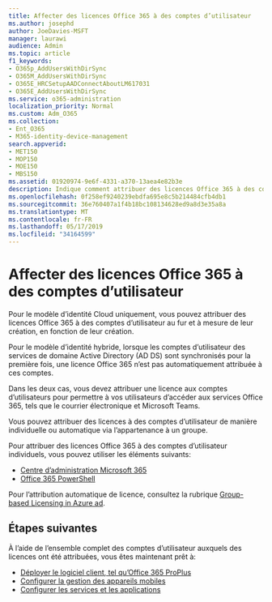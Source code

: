 ```yaml
---
title: Affecter des licences Office 365 à des comptes d’utilisateur
ms.author: josephd
author: JoeDavies-MSFT
manager: laurawi
audience: Admin
ms.topic: article
f1_keywords:
- O365p_AddUsersWithDirSync
- O365M_AddUsersWithDirSync
- O365E_HRCSetupAADConnectAboutLM617031
- O365E_AddUsersWithDirSync
ms.service: o365-administration
localization_priority: Normal
ms.custom: Adm_O365
ms.collection:
- Ent_O365
- M365-identity-device-management
search.appverid:
- MET150
- MOP150
- MOE150
- MBS150
ms.assetid: 01920974-9e6f-4331-a370-13aea4e82b3e
description: Indique comment attribuer des licences Office 365 à des comptes d’utilisateur, individuellement ou en fonction de l’appartenance à un groupe.
ms.openlocfilehash: 0f258ef9240239ebdfa695e8c5b214484cfb4db1
ms.sourcegitcommit: 36e760407a1f4b18bc108134628ed9a8d3e35a8a
ms.translationtype: MT
ms.contentlocale: fr-FR
ms.lasthandoff: 05/17/2019
ms.locfileid: "34164599"
---
```

# <a name="assign-office-365-licenses-to-user-accounts"></a>Affecter des licences Office 365 à des comptes d’utilisateur

Pour le modèle d’identité Cloud uniquement, vous pouvez attribuer des licences Office 365 à des comptes d’utilisateur au fur et à mesure de leur création, en fonction de leur création.

Pour le modèle d’identité hybride, lorsque les comptes d’utilisateur des services de domaine Active Directory (AD DS) sont synchronisés pour la première fois, une licence Office 365 n’est pas automatiquement attribuée à ces comptes.

Dans les deux cas, vous devez attribuer une licence aux comptes d’utilisateurs pour permettre à vos utilisateurs d’accéder aux services Office 365, tels que le courrier électronique et Microsoft Teams.

Vous pouvez attribuer des licences à des comptes d’utilisateur de manière individuelle ou automatique via l’appartenance à un groupe.

Pour attribuer des licences Office 365 à des comptes d’utilisateur individuels, vous pouvez utiliser les éléments suivants:

- [Centre d’administration Microsoft 365](https://docs.microsoft.com/office365/admin/subscriptions-and-billing/assign-licenses-to-users)
- [Office 365 PowerShell](https://docs.microsoft.com/office365/enterprise/powershell/assign-licenses-to-user-accounts-with-office-365-powershell)

Pour l’attribution automatique de licence, consultez la rubrique [Group-based Licensing in Azure ad](https://docs.microsoft.com/azure/active-directory/fundamentals/active-directory-licensing-whatis-azure-portal).

## <a name="next-steps"></a>Étapes suivantes

À l’aide de l’ensemble complet des comptes d’utilisateur auxquels des licences ont été attribuées, vous êtes maintenant prêt à:

- [Déployer le logiciel client, tel qu’Office 365 ProPlus](https://docs.microsoft.com/DeployOffice/deployment-guide-for-office-365-proplus)
- [Configurer la gestion des appareils mobiles](https://support.office.com/article/set-up-mobile-device-management-mdm-in-office-365-dd892318-bc44-4eb1-af00-9db5430be3cd)
- [Configurer les services et les applications](configure-services-and-applications.md)
